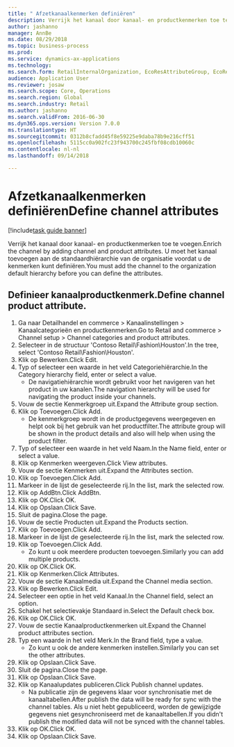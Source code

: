 ```yaml
--- 
title: " Afzetkanaalkenmerken definiëren"
description: Verrijk het kanaal door kanaal- en productkenmerken toe te voegen.
author: jashanno
manager: AnnBe
ms.date: 08/29/2018
ms.topic: business-process
ms.prod: 
ms.service: dynamics-ax-applications
ms.technology: 
ms.search.form: RetailInternalOrganization, EcoResAttributeGroup, EcoResAttributeGroupAttribute, RetailAddChannelItems, RetailCatalogProductAttributeValue, RetailMedia
audience: Application User
ms.reviewer: josaw
ms.search.scope: Core, Operations
ms.search.region: Global
ms.search.industry: Retail
ms.author: jashanno
ms.search.validFrom: 2016-06-30
ms.dyn365.ops.version: Version 7.0.0
ms.translationtype: HT
ms.sourcegitcommit: 0312b8cfadd45f8e59225e9daba78b9e216cff51
ms.openlocfilehash: 5115cc0a902fc23f943700c245fbf08cdb10060c
ms.contentlocale: nl-nl
ms.lasthandoff: 09/14/2018

---
```

# <a name="define-channel-attributes"></a><span data-ttu-id="26338-103"> Afzetkanaalkenmerken definiëren</span><span class="sxs-lookup"><span data-stu-id="26338-103">Define channel attributes</span></span>

[!include[task guide banner](../includes/task-guide-banner.md)]

<span data-ttu-id="26338-104">Verrijk het kanaal door kanaal- en productkenmerken toe te voegen.</span><span class="sxs-lookup"><span data-stu-id="26338-104">Enrich the channel by adding channel and product attributes.</span></span> <span data-ttu-id="26338-105">U moet het kanaal toevoegen aan de standaardhiërarchie van de organisatie voordat u de kenmerken kunt definiëren.</span><span class="sxs-lookup"><span data-stu-id="26338-105">You must add the channel to the organization default hierarchy before you can define the attributes.</span></span>


## <a name="define-channel-product-attribute"></a><span data-ttu-id="26338-106">Definieer kanaalproductkenmerk.</span><span class="sxs-lookup"><span data-stu-id="26338-106">Define channel product attribute.</span></span>
1. <span data-ttu-id="26338-107">Ga naar Detailhandel en commerce > Kanaalinstellingen > Kanaalcategorieën en productkenmerken.</span><span class="sxs-lookup"><span data-stu-id="26338-107">Go to Retail and commerce > Channel setup > Channel categories and product attributes.</span></span>
2. <span data-ttu-id="26338-108">Selecteer in de structuur 'Contoso Retail\Fashion\Houston'.</span><span class="sxs-lookup"><span data-stu-id="26338-108">In the tree, select 'Contoso Retail\Fashion\Houston'.</span></span>
3. <span data-ttu-id="26338-109">Klik op Bewerken.</span><span class="sxs-lookup"><span data-stu-id="26338-109">Click Edit.</span></span>
4. <span data-ttu-id="26338-110">Typ of selecteer een waarde in het veld Categoriehiërarchie.</span><span class="sxs-lookup"><span data-stu-id="26338-110">In the Category hierarchy field, enter or select a value.</span></span>
    * <span data-ttu-id="26338-111">De navigatiehiërarchie wordt gebruikt voor het navigeren van het product in uw kanalen.</span><span class="sxs-lookup"><span data-stu-id="26338-111">The navigation hierarchy will be used for navigating the product inside your channels.</span></span>  
5. <span data-ttu-id="26338-112">Vouw de sectie Kenmerkgroep uit.</span><span class="sxs-lookup"><span data-stu-id="26338-112">Expand the Attribute group section.</span></span>
6. <span data-ttu-id="26338-113">Klik op Toevoegen.</span><span class="sxs-lookup"><span data-stu-id="26338-113">Click Add.</span></span>
    * <span data-ttu-id="26338-114">De kenmerkgroep wordt in de productgegevens weergegeven en helpt ook bij het gebruik van het productfilter.</span><span class="sxs-lookup"><span data-stu-id="26338-114">The attribute group will be shown in the product details and also will help when using the product filter.</span></span>  
7. <span data-ttu-id="26338-115">Typ of selecteer een waarde in het veld Naam.</span><span class="sxs-lookup"><span data-stu-id="26338-115">In the Name field, enter or select a value.</span></span>
8. <span data-ttu-id="26338-116">Klik op Kenmerken weergeven.</span><span class="sxs-lookup"><span data-stu-id="26338-116">Click View attributes.</span></span>
9. <span data-ttu-id="26338-117">Vouw de sectie Kenmerken uit.</span><span class="sxs-lookup"><span data-stu-id="26338-117">Expand the Attributes section.</span></span>
10. <span data-ttu-id="26338-118">Klik op Toevoegen.</span><span class="sxs-lookup"><span data-stu-id="26338-118">Click Add.</span></span>
11. <span data-ttu-id="26338-119">Markeer in de lijst de geselecteerde rij.</span><span class="sxs-lookup"><span data-stu-id="26338-119">In the list, mark the selected row.</span></span>
12. <span data-ttu-id="26338-120">Klik op AddBtn.</span><span class="sxs-lookup"><span data-stu-id="26338-120">Click AddBtn.</span></span>
13. <span data-ttu-id="26338-121">Klik op OK.</span><span class="sxs-lookup"><span data-stu-id="26338-121">Click OK.</span></span>
14. <span data-ttu-id="26338-122">Klik op Opslaan.</span><span class="sxs-lookup"><span data-stu-id="26338-122">Click Save.</span></span>
15. <span data-ttu-id="26338-123">Sluit de pagina.</span><span class="sxs-lookup"><span data-stu-id="26338-123">Close the page.</span></span>
16. <span data-ttu-id="26338-124">Vouw de sectie Producten uit.</span><span class="sxs-lookup"><span data-stu-id="26338-124">Expand the Products section.</span></span>
17. <span data-ttu-id="26338-125">Klik op Toevoegen.</span><span class="sxs-lookup"><span data-stu-id="26338-125">Click Add.</span></span>
18. <span data-ttu-id="26338-126">Markeer in de lijst de geselecteerde rij.</span><span class="sxs-lookup"><span data-stu-id="26338-126">In the list, mark the selected row.</span></span>
19. <span data-ttu-id="26338-127">Klik op Toevoegen.</span><span class="sxs-lookup"><span data-stu-id="26338-127">Click Add.</span></span>
    * <span data-ttu-id="26338-128">Zo kunt u ook meerdere producten toevoegen.</span><span class="sxs-lookup"><span data-stu-id="26338-128">Similarly you can add multiple products.</span></span>  
20. <span data-ttu-id="26338-129">Klik op OK.</span><span class="sxs-lookup"><span data-stu-id="26338-129">Click OK.</span></span>
21. <span data-ttu-id="26338-130">Klik op Kenmerken.</span><span class="sxs-lookup"><span data-stu-id="26338-130">Click Attributes.</span></span>
22. <span data-ttu-id="26338-131">Vouw de sectie Kanaalmedia uit.</span><span class="sxs-lookup"><span data-stu-id="26338-131">Expand the Channel media section.</span></span>
23. <span data-ttu-id="26338-132">Klik op Bewerken.</span><span class="sxs-lookup"><span data-stu-id="26338-132">Click Edit.</span></span>
24. <span data-ttu-id="26338-133">Selecteer een optie in het veld Kanaal.</span><span class="sxs-lookup"><span data-stu-id="26338-133">In the Channel field, select an option.</span></span>
25. <span data-ttu-id="26338-134">Schakel het selectievakje Standaard in.</span><span class="sxs-lookup"><span data-stu-id="26338-134">Select the Default check box.</span></span>
26. <span data-ttu-id="26338-135">Klik op OK.</span><span class="sxs-lookup"><span data-stu-id="26338-135">Click OK.</span></span>
27. <span data-ttu-id="26338-136">Vouw de sectie Kanaalproductkenmerken uit.</span><span class="sxs-lookup"><span data-stu-id="26338-136">Expand the Channel product attributes section.</span></span>
28. <span data-ttu-id="26338-137">Typ een waarde in het veld Merk.</span><span class="sxs-lookup"><span data-stu-id="26338-137">In the Brand field, type a value.</span></span>
    * <span data-ttu-id="26338-138">Zo kunt u ook de andere kenmerken instellen.</span><span class="sxs-lookup"><span data-stu-id="26338-138">Similarly you can set the other attributes.</span></span>  
29. <span data-ttu-id="26338-139">Klik op Opslaan.</span><span class="sxs-lookup"><span data-stu-id="26338-139">Click Save.</span></span>
30. <span data-ttu-id="26338-140">Sluit de pagina.</span><span class="sxs-lookup"><span data-stu-id="26338-140">Close the page.</span></span>
31. <span data-ttu-id="26338-141">Klik op Opslaan.</span><span class="sxs-lookup"><span data-stu-id="26338-141">Click Save.</span></span>
32. <span data-ttu-id="26338-142">Klik op Kanaalupdates publiceren.</span><span class="sxs-lookup"><span data-stu-id="26338-142">Click Publish channel updates.</span></span>
    * <span data-ttu-id="26338-143">Na publicatie zijn de gegevens klaar voor synchronisatie met de kanaaltabellen.</span><span class="sxs-lookup"><span data-stu-id="26338-143">After publish the data will be ready for sync with the channel tables.</span></span> <span data-ttu-id="26338-144">Als u niet hebt gepubliceerd, worden de gewijzigde gegevens niet gesynchroniseerd met de kanaaltabellen.</span><span class="sxs-lookup"><span data-stu-id="26338-144">If you didn't publish the modified data will not be synced with the channel tables.</span></span>  
33. <span data-ttu-id="26338-145">Klik op OK.</span><span class="sxs-lookup"><span data-stu-id="26338-145">Click OK.</span></span>
34. <span data-ttu-id="26338-146">Klik op Opslaan.</span><span class="sxs-lookup"><span data-stu-id="26338-146">Click Save.</span></span>


